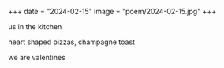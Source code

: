 +++
date = "2024-02-15"
image = "poem/2024-02-15.jpg"
+++

us in the kitchen



heart shaped pizzas, champagne toast



we are valentines
